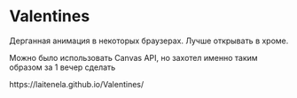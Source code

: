# Valentines
<p>Дерганная анимация в некоторых браузерах. Лучше открывать в хроме.</p>
<p>Можно было использовать Canvas API, но захотел именно таким образом за 1 вечер сделать</p>
https://laitenela.github.io/Valentines/
